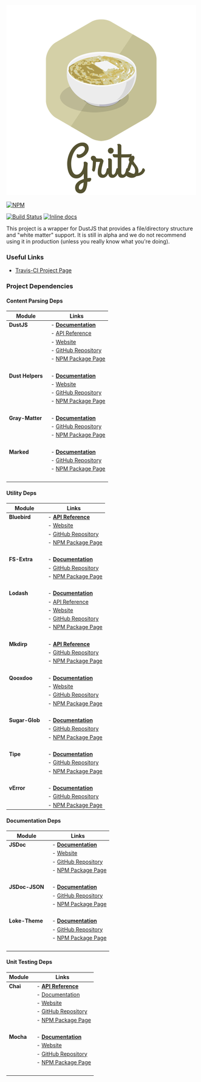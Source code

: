 ![Grits-Logo](grits-logo.png)

[![NPM](https://nodei.co/npm/grits.png?downloads=true&downloadRank=true&stars=true)](https://nodei.co/npm/grits/)

[![Build Status](https://travis-ci.org/Dasix/grits.svg?branch=master)](https://travis-ci.org/Dasix/grits/)
[![Inline docs](http://inch-ci.org/github/dasix/grits.svg?branch=master)](http://inch-ci.org/github/dasix/grits)

This project is a wrapper for DustJS that provides a file/directory structure and
"white matter" support.  It is still in alpha and we do not recommend using it
in production (unless you really know what you're doing).

### Useful Links

* [Travis-CI Project Page](https://travis-ci.org/Dasix/grits/)

### Project Dependencies

#### Content Parsing Deps

Module            | Links 
----------------- | ------------
**DustJS**        | &nbsp; - [**Documentation**](http://www.dustjs.com/guides/getting-started/)
                  | &nbsp; - [API Reference](http://www.dustjs.com/docs/api/)
                  | &nbsp; - [Website](http://www.dustjs.com/)
                  | &nbsp; - [GitHub Repository](https://github.com/linkedin/dustjs)
                  | &nbsp; - [NPM Package Page](https://www.npmjs.com/package/dustjs-linkedin)
                  | &nbsp;
**Dust Helpers**  | &nbsp; - [**Documentation**](http://www.dustjs.com/guides/dust-helpers/)
                  | &nbsp; - [Website](http://www.dustjs.com/)
                  | &nbsp; - [GitHub Repository](https://github.com/linkedin/dustjs-helpers)
                  | &nbsp; - [NPM Package Page](https://www.npmjs.com/package/dustjs-helpers)
                  | &nbsp;
**Gray-Matter**   | &nbsp; - [**Documentation**](https://github.com/jonschlinkert/gray-matter/blob/master/README.md#usage)
                  | &nbsp; - [GitHub Repository](https://github.com/jonschlinkert/gray-matter)
                  | &nbsp; - [NPM Package Page](https://www.npmjs.com/package/gray-matter)
                  | &nbsp;
**Marked**        | &nbsp; - [**Documentation**](https://github.com/chjj/marked/blob/master/README.md#usage)
                  | &nbsp; - [GitHub Repository](https://github.com/chjj/marked)
                  | &nbsp; - [NPM Package Page](https://www.npmjs.com/package/marked)
                  | &nbsp;


#### Utility Deps

Module            | Links 
----------------- | ------------
**Bluebird**      | &nbsp; - [**API Reference**](http://bluebirdjs.com/docs/api-reference.html)
                  | &nbsp; - [Website](http://bluebirdjs.com/)
                  | &nbsp; - [GitHub Repository](https://github.com/petkaantonov/bluebird)
                  | &nbsp; - [NPM Package Page](https://www.npmjs.com/package/bluebird)
                  | &nbsp;
**FS-Extra**      | &nbsp; - [**Documentation**](https://github.com/jprichardson/node-fs-extra/blob/master/README.md#usage)
                  | &nbsp; - [GitHub Repository](https://github.com/jprichardson/node-fs-extra)
                  | &nbsp; - [NPM Package Page](https://www.npmjs.com/package/fs-extra)
                  | &nbsp;
**Lodash**        | &nbsp; - [**Documentation**](http://devdocs.io/lodash/)
                  | &nbsp; - [API Reference](https://lodash.com/docs)
                  | &nbsp; - [Website](https://lodash.com/)
                  | &nbsp; - [GitHub Repository](https://github.com/lodash/lodash)
                  | &nbsp; - [NPM Package Page](https://www.npmjs.com/package/lodash)
                  | &nbsp;
**Mkdirp**        | &nbsp; - [**API Reference**](https://github.com/substack/node-mkdirp#methods)
                  | &nbsp; - [GitHub Repository](https://github.com/substack/node-mkdirp)
                  | &nbsp; - [NPM Package Page](https://www.npmjs.com/package/mkdirp)
                  | &nbsp;
**Qooxdoo**       | &nbsp; - [**Documentation**](http://manual.qooxdoo.org/current/pages/server/overview.html#included-features)
                  | &nbsp; - [Website](http://qooxdoo.org/)
                  | &nbsp; - [GitHub Repository](https://github.com/qooxdoo/qooxdoo)
                  | &nbsp; - [NPM Package Page](https://www.npmjs.com/package/qooxdoo)
                  | &nbsp;
**Sugar-Glob**    | &nbsp; - [**Documentation**](https://github.com/will123195/sugar-glob#usage)
                  | &nbsp; - [GitHub Repository](https://github.com/will123195/sugar-glob)
                  | &nbsp; - [NPM Package Page](https://www.npmjs.com/package/sugar-glob)
                  | &nbsp;
**Tipe**          | &nbsp; - [**Documentation**](https://github.com/3meters/tipe#basic-use)
                  | &nbsp; - [GitHub Repository](https://github.com/3meters/tipe)
                  | &nbsp; - [NPM Package Page](https://www.npmjs.com/package/tipe)
                  | &nbsp;
**vError**        | &nbsp; - [**Documentation**](https://github.com/davepacheco/node-verror#verror-richer-javascript-errors)
                  | &nbsp; - [GitHub Repository](https://github.com/davepacheco/node-verror)
                  | &nbsp; - [NPM Package Page](https://www.npmjs.com/package/verror)

#### Documentation Deps

Module            | Links 
----------------- | ------------
**JSDoc**         | &nbsp; - [**Documentation**](http://usejsdoc.org/)
                  | &nbsp; - [Website](http://usejsdoc.org/)
                  | &nbsp; - [GitHub Repository](https://github.com/jsdoc3/jsdoc)
                  | &nbsp; - [NPM Package Page](https://www.npmjs.com/package/jsdoc)
                  | &nbsp;
**JSDoc-JSON**    | &nbsp; - [**Documentation**](https://github.com/tschaub/jsdoc-json#install)
                  | &nbsp; - [GitHub Repository](https://github.com/tschaub/jsdoc-json)
                  | &nbsp; - [NPM Package Page](https://www.npmjs.com/package/jsdoc-json)
                  | &nbsp;
**Loke-Theme**    | &nbsp; - [**Documentation**](https://github.com/LOKE/jsdoc-theme/blob/master/howto-jsdoc.md)
                  | &nbsp; - [GitHub Repository](https://github.com/LOKE/jsdoc-theme)
                  | &nbsp; - [NPM Package Page](https://www.npmjs.com/package/loke-jsdoc-theme)
                  | &nbsp;
                  

#### Unit Testing Deps

Module            | Links 
----------------- | ------------
**Chai**          | &nbsp; - [**API Reference**](http://chaijs.com/api/bdd/)
                  | &nbsp; - [Documentation](http://chaijs.com/guide/styles/#expect)
                  | &nbsp; - [Website](http://chaijs.com/)
                  | &nbsp; - [GitHub Repository](https://github.com/chaijs/chai)
                  | &nbsp; - [NPM Package Page](https://www.npmjs.com/package/chai)
                  | &nbsp;
**Mocha**         | &nbsp; - [**Documentation**](http://mochajs.org/#getting-started)
                  | &nbsp; - [Website](https://mochajs.org/)
                  | &nbsp; - [GitHub Repository](https://github.com/mochajs/mocha)
                  | &nbsp; - [NPM Package Page](https://www.npmjs.com/package/mocha)
                  | &nbsp;

